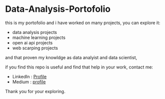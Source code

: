 # Data-Analysis-Portofolio

this is my portofolio and i have worked on many projects, 
you can explore it:
- data analysis projects
- machine learning projects
- open ai api projects 
- web scarping projects 

and that proven my knowldge as data analyist and data scientist,

if you find this repo is useful and find that help in your work,
contact me:

- LinkedIn : [Profile](https://www.linkedin.com/in/talal-atef-997580204/)
- Medium : [profile](https://medium.com/@talal.atef.801)

Thank you for your exploring.
